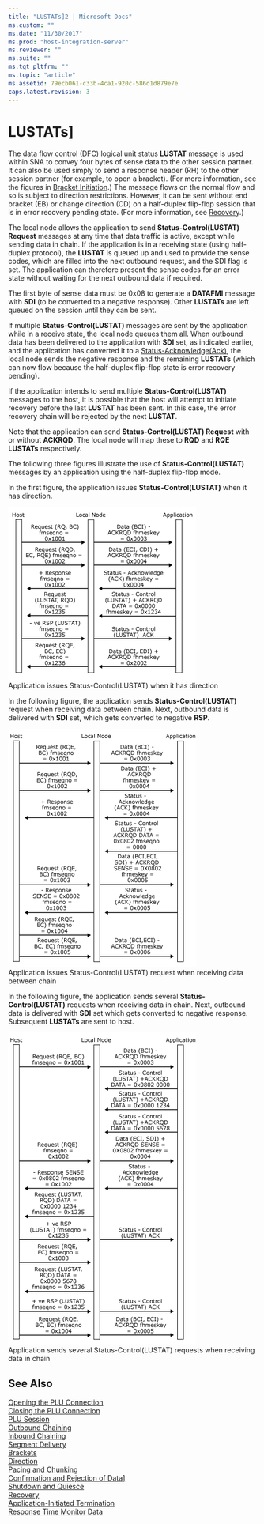 ```yaml
---
title: "LUSTATs]2 | Microsoft Docs"
ms.custom: ""
ms.date: "11/30/2017"
ms.prod: "host-integration-server"
ms.reviewer: ""
ms.suite: ""
ms.tgt_pltfrm: ""
ms.topic: "article"
ms.assetid: 79ecb061-c33b-4ca1-920c-586d1d879e7e
caps.latest.revision: 3
---
```

# LUSTATs]
The data flow control (DFC) logical unit status **LUSTAT** message is used within SNA to convey four bytes of sense data to the other session partner. It can also be used simply to send a response header (RH) to the other session partner (for example, to open a bracket). (For more information, see the figures in [Bracket Initiation](../core/bracket-initiation2.md).) The message flows on the normal flow and so is subject to direction restrictions. However, it can be sent without end bracket (EB) or change direction (CD) on a half-duplex flip-flop session that is in error recovery pending state. (For more information, see [Recovery](../core/recovery2.md).)  
  
 The local node allows the application to send **Status-Control(LUSTAT) Request** messages at any time that data traffic is active, except while sending data in chain. If the application is in a receiving state (using half-duplex protocol), the **LUSTAT** is queued up and used to provide the sense codes, which are filled into the next outbound request, and the SDI flag is set. The application can therefore present the sense codes for an error state without waiting for the next outbound data if required.  
  
 The first byte of sense data must be 0x08 to generate a **DATAFMI** message with **SDI** (to be converted to a negative response). Other **LUSTATs** are left queued on the session until they can be sent.  
  
 If multiple **Status-Control(LUSTAT)** messages are sent by the application while in a receive state, the local node queues them all. When outbound data has been delivered to the application with **SDI** set, as indicated earlier, and the application has converted it to a [Status-Acknowledge(Ack)](../core/status-acknowledge-ack-1.md), the local node sends the negative response and the remaining **LUSTATs** (which can now flow because the half-duplex flip-flop state is error recovery pending).  
  
 If the application intends to send multiple **Status-Control(LUSTAT)** messages to the host, it is possible that the host will attempt to initiate recovery before the last **LUSTAT** has been sent. In this case, the error recovery chain will be rejected by the next **LUSTAT**.  
  
 Note that the application can send **Status-Control(LUSTAT) Request** with or without **ACKRQD**. The local node will map these to **RQD** and **RQE LUSTATs** respectively.  
  
 The following three figures illustrate the use of **Status-Control(LUSTAT)** messages by an application using the half-duplex flip-flop mode.  
  
 In the first figure, the application issues **Status-Control(LUSTAT)** when it has direction.  
  
 ![](../core/media/32703v.gif "32703v")  
Application issues Status-Control(LUSTAT) when it has direction  
  
 In the following figure, the application sends **Status-Control(LUSTAT)** request when receiving data between chain. Next, outbound data is delivered with **SDI** set, which gets converted to negative **RSP**.  
  
 ![](../core/media/32703va.gif "32703va")  
Application issues Status-Control(LUSTAT) request when receiving data between chain  
  
 In the following figure, the application sends several **Status-Control(LUSTAT)** requests when receiving data in chain. Next, outbound data is delivered with **SDI** set which gets converted to negative response. Subsequent **LUSTATs** are sent to host.  
  
 ![](../core/media/32703vb.gif "32703vb")  
Application sends several Status-Control(LUSTAT) requests when receiving data in chain  
  
## See Also  
 [Opening the PLU Connection](../core/opening-the-plu-connection2.md)   
 [Closing the PLU Connection](../core/closing-the-plu-connection2.md)   
 [PLU Session](../core/plu-session1.md)   
 [Outbound Chaining](../core/outbound-chaining1.md)   
 [Inbound Chaining](../core/inbound-chaining2.md)   
 [Segment Delivery](../core/segment-delivery2.md)   
 [Brackets](../core/brackets2.md)   
 [Direction](../core/direction2.md)   
 [Pacing and Chunking](../core/pacing-and-chunking2.md)   
 [Confirmation and Rejection of Data\]](../core/confirmation-and-rejection-of-data]2.md)   
 [Shutdown and Quiesce](../core/shutdown-and-quiesce2.md)   
 [Recovery](../core/recovery2.md)   
 [Application-Initiated Termination](../core/application-initiated-termination2.md)   
 [Response Time Monitor Data](../core/response-time-monitor-data2.md)
